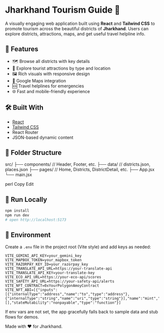 # Jharkhand Tourism Guide 🌿

A visually engaging web application built using **React** and **Tailwind CSS** to promote tourism across the beautiful districts of **Jharkhand**. Users can explore districts, attractions, maps, and get useful travel helpline info.

## 🚀 Features

- 🗺️ Browse all districts with key details
- 📍 Explore tourist attractions by type and location
- 🖼️ Rich visuals with responsive design
- 🧭 Google Maps integration
- 🆘 Travel helplines for emergencies
- 🌐 Fast and mobile-friendly experience

## 🛠️ Built With

- [React](https://reactjs.org/)
- [Tailwind CSS](https://tailwindcss.com/)
- React Router
- JSON-based dynamic content

## 📂 Folder Structure

src/ ├── components/ // Header, Footer, etc. ├── data/ // districts.json, places.json ├── pages/ // Home, Districts, DistrictDetail, etc. ├── App.jsx └── main.jsx

perl
Copy
Edit

## 🚧 Run Locally

```bash
npm install
npm run dev
# open http://localhost:5173
```

## 🔧 Environment

Create a `.env` file in the project root (Vite style) and add keys as needed:

```
VITE_GEMINI_API_KEY=your_gemini_key
VITE_MAPBOX_TOKEN=your_mapbox_token
VITE_RAZORPAY_KEY_ID=your_razorpay_key
VITE_TRANSLATE_API_URL=https://your-translate-api
VITE_TRANSLATE_API_KEY=your-translate-key
VITE_ECO_API_URL=https://your-eco-api/scores
VITE_SAFETY_API_URL=https://your-safety-api/alerts
VITE_NFT_CONTRACT=0xYourPolygonAmoyContract
VITE_NFT_ABI=[{"inputs":[{"internalType":"address","name":"to","type":"address"},{"internalType":"string","name":"uri","type":"string"}],"name":"mint","outputs":[],"stateMutability":"nonpayable","type":"function"}]
```

If env vars are not set, the app gracefully falls back to sample data and stub flows for demos.

Made with ❤️ for Jharkhand.
